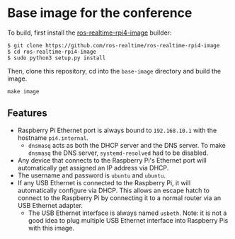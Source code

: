 Base image for the conference
=============================

To build, first install the [ros-realtime-rpi4-image][1] builder:

```
$ git clone https://github.com/ros-realtime/ros-realtime-rpi4-image
$ cd ros-realtime-rpi4-image
$ sudo python3 setup.py install
```

[1]: https://github.com/ros-realtime/ros-realtime-rpi4-image

Then, clone this repository, cd into the `base-image` directory and build the
image.

```
make image
```

Features
--------

- Raspberry Pi Ethernet port is always bound to `192.168.10.1` with the
  hostname `pi4.internal`.
  - `dnsmasq` acts as both the DHCP server and the DNS server. To make
    `dnsmasq` the DNS server, `systemd-resolved` had to be disabled.
- Any device that connects to the Raspberry Pi's Ethernet port will
  automatically get assigned an IP address via DHCP.
- The username and password is `ubuntu` and `ubuntu`.
- If any USB Ethernet is connected to the Raspberry Pi, it will automatically
  configure via DHCP. This allows an escape hatch to connect to the Raspberry
  Pi by connecting it to a normal router via an USB Ethernet adapter.
  - The USB Ethernet interface is always named `usbeth`. Note: it is not a good
    idea to plug multiple USB Ethernet interface into Raspberry Pis with this
    image.

